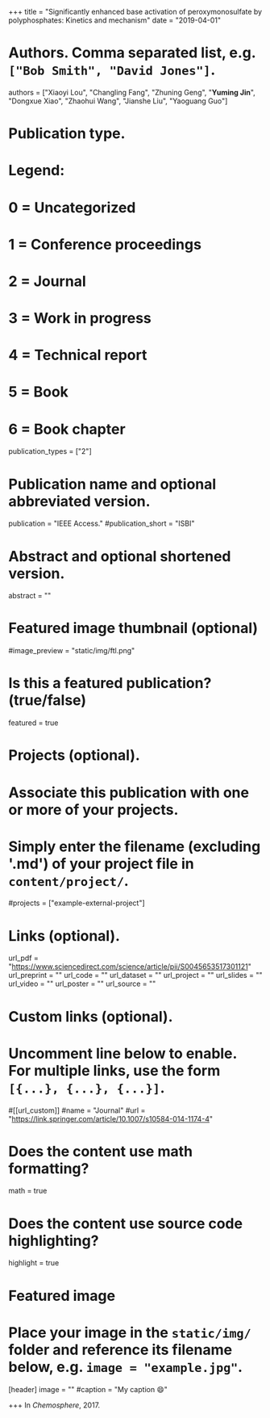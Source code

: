 +++
title = "Significantly enhanced base activation of peroxymonosulfate by polyphosphates: Kinetics and mechanism"
date = "2019-04-01"

# Authors. Comma separated list, e.g. `["Bob Smith", "David Jones"]`.

authors = ["Xiaoyi Lou", "Changling Fang", "Zhuning Geng", "**Yuming Jin**", "Dongxue Xiao", "Zhaohui Wang", "Jianshe Liu", "Yaoguang Guo"]

# Publication type.
# Legend:
# 0 = Uncategorized
# 1 = Conference proceedings
# 2 = Journal
# 3 = Work in progress
# 4 = Technical report
# 5 = Book
# 6 = Book chapter
publication_types = ["2"]

# Publication name and optional abbreviated version.
publication = "IEEE Access."
#publication_short = "ISBI"

# Abstract and optional shortened version.

abstract = ""

# Featured image thumbnail (optional)
#image_preview = "static/img/ftl.png"

# Is this a featured publication? (true/false)
featured = true

# Projects (optional).
#   Associate this publication with one or more of your projects.
#   Simply enter the filename (excluding '.md') of your project file in `content/project/`.
#projects = ["example-external-project"]

# Links (optional).
url_pdf = "https://www.sciencedirect.com/science/article/pii/S0045653517301121"
url_preprint = ""
url_code = ""
url_dataset = ""
url_project = ""
url_slides = ""
url_video = ""
url_poster = ""
url_source = ""

# Custom links (optional).
#   Uncomment line below to enable. For multiple links, use the form `[{...}, {...}, {...}]`.
#[[url_custom]]
#name = "Journal"
#url = "https://link.springer.com/article/10.1007/s10584-014-1174-4"

# Does the content use math formatting?
math = true

# Does the content use source code highlighting?
highlight = true
  
# Featured image
# Place your image in the `static/img/` folder and reference its filename below, e.g. `image = "example.jpg"`.
[header]
image = ""
#caption = "My caption :smile:"

+++
In *Chemosphere*, 2017. 

